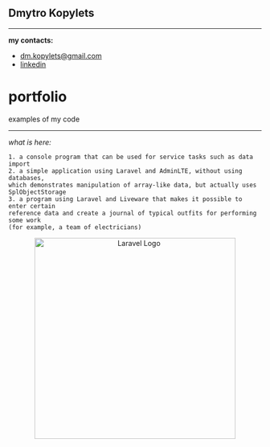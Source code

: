 
## Dmytro Kopylets
*******************************************

**my contacts:**
* dm.kopylets@gmail.com
* [linkedin](https://www.linkedin.com/in/dmitro-kopylets-6a3ba21a1/)

# portfolio
examples of my code

*******************************************

_what is here:_

    1. a console program that can be used for service tasks such as data import
    2. a simple application using Laravel and AdminLTE, without using databases, 
    which demonstrates manipulation of array-like data, but actually uses SplObjectStorage
    3. a program using Laravel and Liveware that makes it possible to enter certain 
    reference data and create a journal of typical outfits for performing some work 
    (for example, a team of electricians)

<p align="center"><a href="https://laravel.com" target="_blank"><img src="https://raw.githubusercontent.com/laravel/art/master/logo-lockup/5%20SVG/2%20CMYK/1%20Full%20Color/laravel-logolockup-cmyk-red.svg" width="400" alt="Laravel Logo"></a></p>
